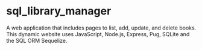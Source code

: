 # sql_library_manager
 
 A web application that includes pages to list, add, update, and delete books. This dynamic website uses JavaScript, Node.js, Express, Pug, SQLite and the SQL ORM Sequelize.
